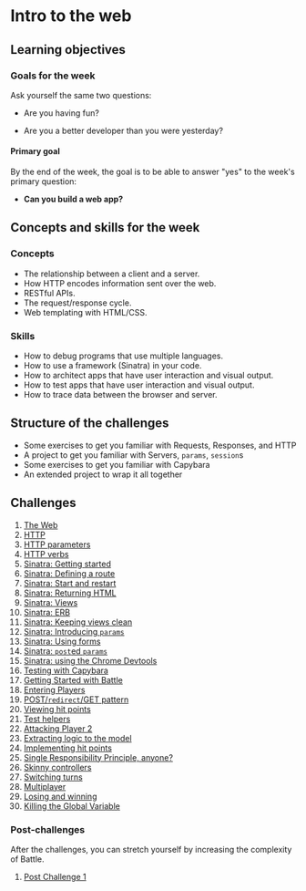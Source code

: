 # Intro to the web

## Learning objectives

### Goals for the week

Ask yourself the same two questions:

- Are you having fun?

- Are you a better developer than you were yesterday?

#### Primary goal

By the end of the week, the goal is to be able to answer "yes" to the week's primary question:

- **Can you build a web app?**

## Concepts and skills for the week

### Concepts

- The relationship between a client and a server.
- How HTTP encodes information sent over the web.
- RESTful APIs.
- The request/response cycle.
- Web templating with HTML/CSS.

### Skills

- How to debug programs that use multiple languages.
- How to use a framework (Sinatra) in your code.
- How to architect apps that have user interaction and visual output.
- How to test apps that have user interaction and visual output.
- How to trace data between the browser and server.

## Structure of the challenges

- Some exercises to get you familiar with Requests, Responses, and HTTP
- A project to get you familiar with Servers, `params`, `session`s
- Some exercises to get you familiar with Capybara
- An extended project to wrap it all together

## Challenges

1. [The Web](01_theweb.md)
2. [HTTP](02_http.md)
3. [HTTP parameters](03_http_parameters.md)
4. [HTTP verbs](04_http_verbs.md)
5. [Sinatra: Getting started](05_sinatra_getting_started.md)
6. [Sinatra: Defining a route](06_sinatra_defining_a_route.md)
7. [Sinatra: Start and restart](07_sinatra_start_and_restart.md)
8. [Sinatra: Returning HTML](08_sinatra_returning_html.md)
9. [Sinatra: Views](09_sinatra_views.md)
10. [Sinatra: ERB](10_sinatra_erb.md)
11. [Sinatra: Keeping views clean](11_sinatra_keeping_views_clean.md)
12. [Sinatra: Introducing `params`](12_sinatra_introducing_params.md)
13. [Sinatra: Using forms](13_sinatra_using_forms.md)
14. [Sinatra: `post`ed `params`](14_sinatra_posted_params.md)
15. [Sinatra: using the Chrome Devtools](15_sinatra_using_the_chrome_devtools.md)
16. [Testing with Capybara](16_testing_with_capybara.md)
17. [Getting Started with Battle](17_getting_started_with_battle.md)
18. [Entering Players](18_entering_players.md)
19. [POST/`redirect`/GET pattern](19_post_redirect_get_pattern.md)
20. [Viewing hit points](20_viewing_hit_points.md)
21. [Test helpers](21_test_helpers.md)
22. [Attacking Player 2](22_attacking_player_2.md)
23. [Extracting logic to the model](23_extracting_logic_to_the_model.md)
24. [Implementing hit points](24_implementing_hit_points.md)
25. [Single Responsibility Principle, anyone?](25_srp_anyone.md)
26. [Skinny controllers](26_skinny_controllers.md)
27. [Switching turns](27_switching_turns.md)
28. [Multiplayer](28_multiplayer.md)
29. [Losing and winning](29_losing_and_winning.md)
30. [Killing the Global Variable](30_killing_the_global_variable.md)

### Post-challenges

After the challenges, you can stretch yourself by increasing the complexity of Battle.

1. [Post Challenge 1](post_challenges/post_challenge_1.md)

